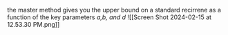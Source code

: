 the master method gives you the upper bound on a standard recirrene as a function of the key parameters *a,b, and d* 
![[Screen Shot 2024-02-15 at 12.53.30 PM.png]]

